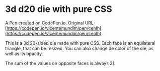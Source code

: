 # 3d d20 die with pure CSS

A Pen created on CodePen.io. Original URL: [https://codepen.io/vicentemundim/pen/cenIh](https://codepen.io/vicentemundim/pen/cenIh).

This is a 3d 20-sided die made with pure CSS. Each face is an equilateral triangle, that can be resized. You can also change de color of the die, as well as its opacity.

The sum of the values on opposite faces is always 21.
